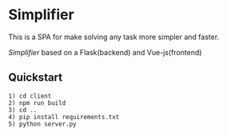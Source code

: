 Simplifier
===============

This is a SPA for make solving any task more simpler and faster.

*Simplifier* based on a Flask(backend) and Vue-js(frontend)

Quickstart
-----------
	1) cd client
	2) npm run build
	3) cd ..
	4) pip install requirements.txt
	5) python server.py
